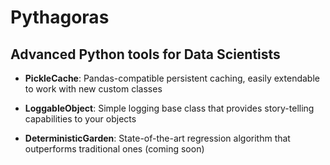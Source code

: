 # Pythagoras
## Advanced Python tools for Data Scientists

* **PickleCache**: Pandas-compatible persistent caching, easily extendable to work with new custom classes

* **LoggableObject**: Simple logging base class that provides story-telling capabilities to your objects

* **DeterministicGarden**: State-of-the-art regression algorithm that outperforms traditional ones (coming soon)
